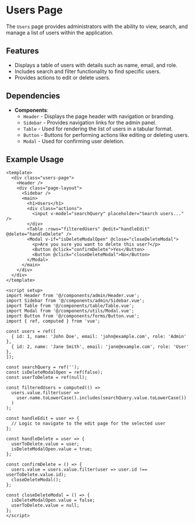 # Users Page

The `Users` page provides administrators with the ability to view, search, and manage a list of users within the application.

## Features

- Displays a table of users with details such as name, email, and role.
- Includes search and filter functionality to find specific users.
- Provides actions to edit or delete users.

## Dependencies

- **Components**:
  - `Header` - Displays the page header with navigation or branding.
  - `Sidebar` - Provides navigation links for the admin panel.
  - `Table` - Used for rendering the list of users in a tabular format.
  - `Button` - Buttons for performing actions like editing or deleting users.
  - `Modal` - Used for confirming user deletion.

## Example Usage

```vue
<template>
  <div class="users-page">
    <Header />
    <div class="page-layout">
      <Sidebar />
      <main>
        <h1>Users</h1>
        <div class="actions">
          <input v-model="searchQuery" placeholder="Search users..." />
        </div>
        <Table :rows="filteredUsers" @edit="handleEdit" @delete="handleDelete" />
        <Modal v-if="isDeleteModalOpen" @close="closeDeleteModal">
          <p>Are you sure you want to delete this user?</p>
          <Button @click="confirmDelete">Yes</Button>
          <Button @click="closeDeleteModal">No</Button>
        </Modal>
      </main>
    </div>
  </div>
</template>

<script setup>
import Header from '@/components/admin/Header.vue';
import Sidebar from '@/components/admin/Sidebar.vue';
import Table from '@/components/table/Table.vue';
import Modal from '@/components/utils/Modal.vue';
import Button from '@/components/forms/Button.vue';
import { ref, computed } from 'vue';

const users = ref([
  { id: 1, name: 'John Doe', email: 'john@example.com', role: 'Admin' },
  { id: 2, name: 'Jane Smith', email: 'jane@example.com', role: 'User' },
]);

const searchQuery = ref('');
const isDeleteModalOpen = ref(false);
const userToDelete = ref(null);

const filteredUsers = computed(() =>
  users.value.filter(user =>
    user.name.toLowerCase().includes(searchQuery.value.toLowerCase())
  )
);

const handleEdit = user => {
  // Logic to navigate to the edit page for the selected user
};

const handleDelete = user => {
  userToDelete.value = user;
  isDeleteModalOpen.value = true;
};

const confirmDelete = () => {
  users.value = users.value.filter(user => user.id !== userToDelete.value.id);
  closeDeleteModal();
};

const closeDeleteModal = () => {
  isDeleteModalOpen.value = false;
  userToDelete.value = null;
};
</script>